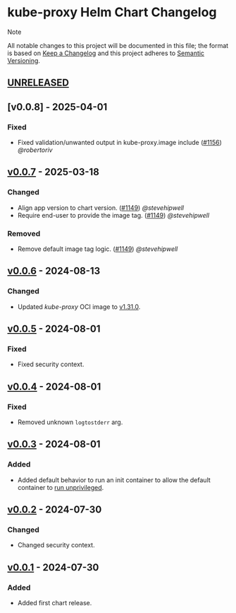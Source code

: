 # kube-proxy Helm Chart Changelog

> [!NOTE]
> All notable changes to this project will be documented in this file; the format is based on [Keep a Changelog](https://keepachangelog.com/en/1.0.0/) and this project adheres to [Semantic Versioning](https://semver.org/spec/v2.0.0.html).

<!--
### Added - For new features.
### Changed - For changes in existing functionality.
### Deprecated - For soon-to-be removed features.
### Removed - For now removed features.
### Fixed - For any bug fixes.
### Security - In case of vulnerabilities.
-->

## [UNRELEASED]

## [v0.0.8] - 2025-04-01

### Fixed

- Fixed validation/unwanted output in kube-proxy.image include  ([#1156](https://github.com/stevehipwell/helm-charts/pull/1156)) _@robertoriv_

## [v0.0.7] - 2025-03-18

### Changed

- Align app version to chart version. ([#1149](https://github.com/stevehipwell/helm-charts/pull/1149)) _@stevehipwell_
- Require end-user to provide the image tag. ([#1149](https://github.com/stevehipwell/helm-charts/pull/1149)) _@stevehipwell_

### Removed

- Remove default image tag logic. ([#1149](https://github.com/stevehipwell/helm-charts/pull/1149)) _@stevehipwell_

## [v0.0.6] - 2024-08-13

### Changed

- Updated _kube-proxy_ OCI image to [v1.31.0](https://github.com/kubernetes/kubernetes/releases/tag/v1.31.0).

## [v0.0.5] - 2024-08-01

### Fixed

- Fixed security context.

## [v0.0.4] - 2024-08-01

### Fixed

- Removed unknown `logtostderr` arg.

## [v0.0.3] - 2024-08-01

### Added

- Added default behavior to run an init container to allow the default container to [run unprivileged](https://www.kubernetes.dev/blog/2024/01/05/kube-proxy-non-privileged/).

## [v0.0.2] - 2024-07-30

### Changed

- Changed security context.

## [v0.0.1] - 2024-07-30

### Added

- Added first chart release.

<!--
RELEASE LINKS
-->
[UNRELEASED]: https://github.com/stevehipwell/helm-charts/tree/main/charts/kube-proxy
[v0.0.7]: https://github.com/stevehipwell/helm-charts/releases/tag/kube-proxy-0.0.7
[v0.0.6]: https://github.com/stevehipwell/helm-charts/releases/tag/kube-proxy-0.0.6
[v0.0.5]: https://github.com/stevehipwell/helm-charts/releases/tag/kube-proxy-0.0.5
[v0.0.4]: https://github.com/stevehipwell/helm-charts/releases/tag/kube-proxy-0.0.4
[v0.0.3]: https://github.com/stevehipwell/helm-charts/releases/tag/kube-proxy-0.0.3
[v0.0.2]: https://github.com/stevehipwell/helm-charts/releases/tag/kube-proxy-0.0.2
[v0.0.1]: https://github.com/stevehipwell/helm-charts/releases/tag/kube-proxy-0.0.1
